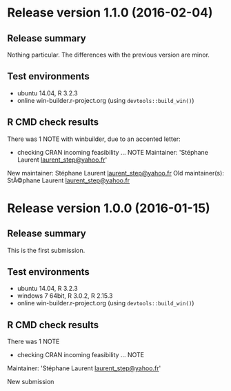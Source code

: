 # Release version 1.1.0 (2016-02-04)

## Release summary

Nothing particular. The differences with the previous version are minor.

## Test environments

* ubuntu 14.04, R 3.2.3
* online win-builder.r-project.org (using `devtools::build_win()`)

## R CMD check results

There was 1 NOTE with winbuilder, due to an accented letter:

* checking CRAN incoming feasibility ... NOTE
Maintainer: 'Stéphane Laurent <laurent_step@yahoo.fr>'

New maintainer:
  Stéphane Laurent <laurent_step@yahoo.fr>
Old maintainer(s):
  StÃ©phane Laurent <laurent_step@yahoo.fr>


# Release version 1.0.0 (2016-01-15)

## Release summary

This is the first submission.

## Test environments

* ubuntu 14.04, R 3.2.3
* windows 7 64bit, R 3.0.2, R 2.15.3
* online win-builder.r-project.org (using `devtools::build_win()`)

## R CMD check results

There was 1 NOTE 

* checking CRAN incoming feasibility ... NOTE

Maintainer: 'Stéphane Laurent <laurent_step@yahoo.fr>'

New submission
